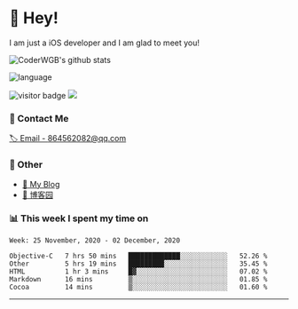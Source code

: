 # 👋 Hey!


I am just a iOS developer and I am glad to meet you!

![CoderWGB's github stats](https://github-readme-stats.vercel.app/api?username=WangGuibin&&show_icons=true&&title_color=1abc9c&&icon_color=1abc9c)

![language](https://github-readme-stats.vercel.app/api/top-langs/?username=WangGuibin&hide_langs_below=1&theme=default&line_height=27&layout=compact)


<img src="https://visitor-badge.laobi.icu/badge?page_id=wangguibin.wangguibin" alt="visitor badge"/>       
<a title="Hits" target="_blank" href="https://github.com/wangguibin/wangguibin"><img src="https://hits.b3log.org/wangguibin/wangguibin.svg"></a>



### 📮 Contact Me

[🏷 Email - 864562082@qq.com](mailto:864562082@qq.com)


### 🤪 Other

- [📌 My Blog](http://wangguibin.github.io/hexo-github-action)
- [📌 博客园](https://www.cnblogs.com/wgb1234/)

### 📊 This week I spent my time on

<!--START_SECTION:waka-->
```text
Week: 25 November, 2020 - 02 December, 2020

Objective-C   7 hrs 50 mins   █████████████░░░░░░░░░░░░   52.26 % 
Other         5 hrs 19 mins   █████████░░░░░░░░░░░░░░░░   35.45 % 
HTML          1 hr 3 mins     █▓░░░░░░░░░░░░░░░░░░░░░░░   07.02 % 
Markdown      16 mins         ▒░░░░░░░░░░░░░░░░░░░░░░░░   01.85 % 
Cocoa         14 mins         ▒░░░░░░░░░░░░░░░░░░░░░░░░   01.60 % 
```
<!--END_SECTION:waka-->

---
